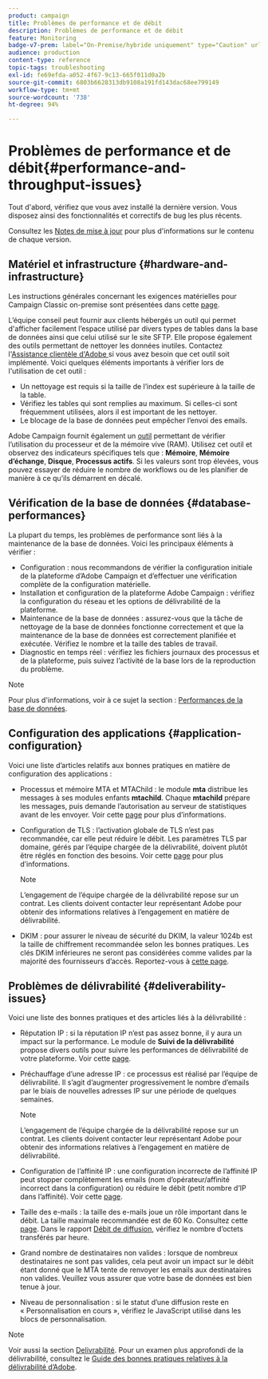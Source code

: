 ```yaml
---
product: campaign
title: Problèmes de performance et de débit
description: Problèmes de performance et de débit
feature: Monitoring
badge-v7-prem: label="On-Premise/hybride uniquement" type="Caution" url="https://experienceleague.adobe.com/docs/campaign-classic/using/installing-campaign-classic/architecture-and-hosting-models/hosting-models-lp/hosting-models.html?lang=fr" tooltip="S’applique uniquement aux déploiements on-premise et hybrides"
audience: production
content-type: reference
topic-tags: troubleshooting
exl-id: fe69efda-a052-4f67-9c13-665f011d0a2b
source-git-commit: 6803b6628313db9108a191fd143dac68ee799149
workflow-type: tm+mt
source-wordcount: '738'
ht-degree: 94%

---
```


# Problèmes de performance et de débit{#performance-and-throughput-issues}

Tout d&#39;abord, vérifiez que vous avez installé la dernière version. Vous disposez ainsi des fonctionnalités et correctifs de bug les plus récents.

Consultez les [Notes de mise à jour](../../rn/using/latest-release.md) pour plus d&#39;informations sur le contenu de chaque version.

## Matériel et infrastructure {#hardware-and-infrastructure}

Les instructions générales concernant les exigences matérielles pour Campaign Classic on-premise sont présentées dans cette [page](https://helpx.adobe.com/fr/campaign/kb/hardware-sizing-guide.html).

L’équipe conseil peut fournir aux clients hébergés un outil qui permet d&#39;afficher facilement l’espace utilisé par divers types de tables dans la base de données ainsi que celui utilisé sur le site SFTP. Elle propose également des outils permettant de nettoyer les données inutiles. Contactez l&#39;[Assistance clientèle d&#39;Adobe ](https://helpx.adobe.com/fr/enterprise/admin-guide.html/enterprise/using/support-for-experience-cloud.ug.html) si vous avez besoin que cet outil soit implémenté. Voici quelques éléments importants à vérifier lors de l&#39;utilisation de cet outil :

* Un nettoyage est requis si la taille de l’index est supérieure à la taille de la table.
* Vérifiez les tables qui sont remplies au maximum. Si celles-ci sont fréquemment utilisées, alors il est important de les nettoyer.
* Le blocage de la base de données peut empêcher l’envoi des emails.

Adobe Campaign fournit également un [outil](../../production/using/monitoring-processes.md#manual-monitoring) permettant de vérifier l’utilisation du processeur et de la mémoire vive (RAM). Utilisez cet outil et observez des indicateurs spécifiques tels que : **Mémoire**, **Mémoire d’échange**, **Disque**, **Processus actifs**. Si les valeurs sont trop élevées, vous pouvez essayer de réduire le nombre de workflows ou de les planifier de manière à ce qu’ils démarrent en décalé.

## Vérification de la base de données {#database-performances}

La plupart du temps, les problèmes de performance sont liés à la maintenance de la base de données. Voici les principaux éléments à vérifier :

* Configuration : nous recommandons de vérifier la configuration initiale de la plateforme d’Adobe Campaign et d’effectuer une vérification complète de la configuration matérielle.
* Installation et configuration de la plateforme Adobe Campaign : vérifiez la configuration du réseau et les options de délivrabilité de la plateforme.
* Maintenance de la base de données : assurez-vous que la tâche de nettoyage de la base de données fonctionne correctement et que la maintenance de la base de données est correctement planifiée et exécutée. Vérifiez le nombre et la taille des tables de travail.
* Diagnostic en temps réel : vérifiez les fichiers journaux des processus et de la plateforme, puis suivez l’activité de la base lors de la reproduction du problème.

>[!NOTE]
>
>Pour plus d&#39;informations, voir à ce sujet la section : [Performances de la base de données](../../production/using/database-performances.md).

## Configuration des applications {#application-configuration}

Voici une liste d’articles relatifs aux bonnes pratiques en matière de configuration des applications :

* Processus et mémoire MTA et MTAChild : le module **mta** distribue les messages à ses modules enfants **mtachild**. Chaque **mtachild** prépare les messages, puis demande l’autorisation au serveur de statistiques avant de les envoyer. Voir cette [page](../../installation/using/email-deliverability.md) pour plus d’informations.
* Configuration de TLS : l’activation globale de TLS n’est pas recommandée, car elle peut réduire le débit. Les paramètres TLS par domaine, gérés par l’équipe chargée de la délivrabilité, doivent plutôt être réglés en fonction des besoins. Voir cette [page](../../installation/using/email-deliverability.md#mx-configuration) pour plus d’informations.

  >[!NOTE]
  >
  >L’engagement de l’équipe chargée de la délivrabilité repose sur un contrat. Les clients doivent contacter leur représentant Adobe pour obtenir des informations relatives à l’engagement en matière de délivrabilité.

* DKIM : pour assurer le niveau de sécurité du DKIM, la valeur 1024b est la taille de chiffrement recommandée selon les bonnes pratiques. Les clés DKIM inférieures ne seront pas considérées comme valides par la majorité des fournisseurs d’accès. Reportez-vous à [cette page](https://experienceleague.adobe.com/docs/deliverability-learn/deliverability-best-practice-guide/transition-process/infrastructure.html?lang=fr#authentication).

## Problèmes de délivrabilité {#deliverability-issues}

Voici une liste des bonnes pratiques et des articles liés à la délivrabilité :

* Réputation IP : si la réputation IP n’est pas assez bonne, il y aura un impact sur la performance. Le module de **Suivi de la délivrabilité** propose divers outils pour suivre les performances de délivrabilité de votre plateforme. Voir cette [page](../../delivery/using/monitoring-deliverability.md).
* Préchauffage d’une adresse IP : ce processus est réalisé par l’équipe de délivrabilité. Il s’agit d’augmenter progressivement le nombre d’emails par le biais de nouvelles adresses IP sur une période de quelques semaines.

  >[!NOTE]
  >
  >L’engagement de l’équipe chargée de la délivrabilité repose sur un contrat. Les clients doivent contacter leur représentant Adobe pour obtenir des informations relatives à l’engagement en matière de délivrabilité.

* Configuration de l’affinité IP : une configuration incorrecte de l’affinité IP peut stopper complètement les emails (nom d’opérateur/affinité incorrect dans la configuration) ou réduire le débit (petit nombre d’IP dans l’affinité). Voir cette [page](../../installation/using/email-deliverability.md#list-of-ip-addresses-to-use).
* Taille des e-mails : la taille des e-mails joue un rôle important dans le débit. La taille maximale recommandée est de 60 Ko. Consultez cette [page](https://helpx.adobe.com/fr/legal/product-descriptions/campaign.html). Dans le rapport [Débit de diffusion](../../reporting/using/global-reports.md#delivery-throughput), vérifiez le nombre d’octets transférés par heure.
* Grand nombre de destinataires non valides : lorsque de nombreux destinataires ne sont pas valides, cela peut avoir un impact sur le débit étant donné que le MTA tente de renvoyer les emails aux destinataires non valides. Veuillez vous assurer que votre base de données est bien tenue à jour.
* Niveau de personnalisation : si le statut d’une diffusion reste en « Personnalisation en cours », vérifiez le JavaScript utilisé dans les blocs de personnalisation.

>[!NOTE]
>
>Voir aussi la section [Delivrabilité](../../delivery/using/about-deliverability.md). Pour un examen plus approfondi de la délivrabilité, consultez le [Guide des bonnes pratiques relatives à la délivrabilité d’Adobe](https://experienceleague.adobe.com/docs/deliverability-learn/deliverability-best-practice-guide/introduction.html?lang=fr).
